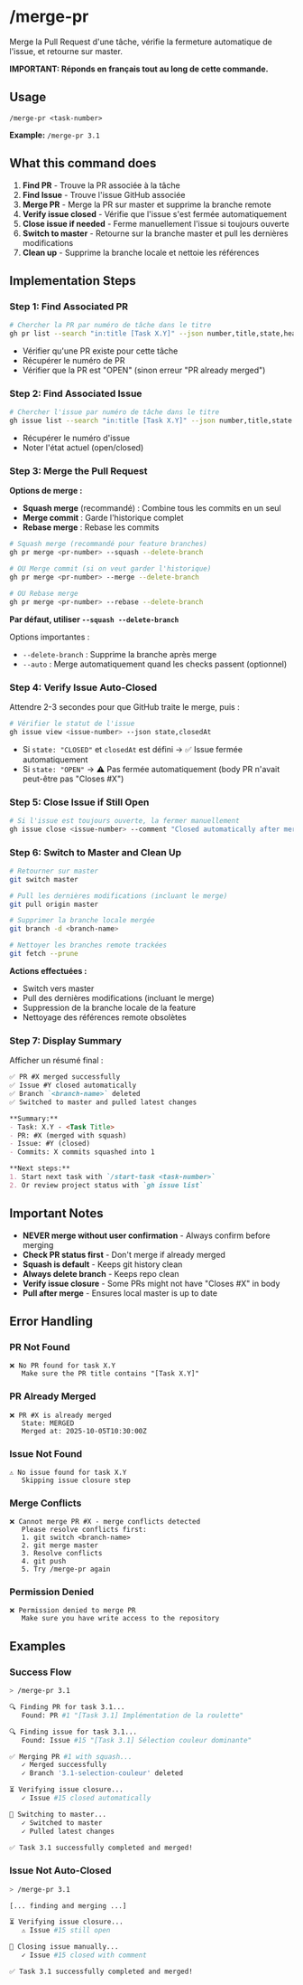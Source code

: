 # /merge-pr

Merge la Pull Request d'une tâche, vérifie la fermeture automatique de l'issue, et retourne sur master.

**IMPORTANT: Réponds en français tout au long de cette commande.**

## Usage

```
/merge-pr <task-number>
```

**Example:** `/merge-pr 3.1`

## What this command does

1. **Find PR** - Trouve la PR associée à la tâche
2. **Find Issue** - Trouve l'issue GitHub associée
3. **Merge PR** - Merge la PR sur master et supprime la branche remote
4. **Verify issue closed** - Vérifie que l'issue s'est fermée automatiquement
5. **Close issue if needed** - Ferme manuellement l'issue si toujours ouverte
6. **Switch to master** - Retourne sur la branche master et pull les dernières modifications
7. **Clean up** - Supprime la branche locale et nettoie les références

## Implementation Steps

### Step 1: Find Associated PR

```bash
# Chercher la PR par numéro de tâche dans le titre
gh pr list --search "in:title [Task X.Y]" --json number,title,state,headRefName --limit 1
```

- Vérifier qu'une PR existe pour cette tâche
- Récupérer le numéro de PR
- Vérifier que la PR est "OPEN" (sinon erreur "PR already merged")

### Step 2: Find Associated Issue

```bash
# Chercher l'issue par numéro de tâche dans le titre
gh issue list --search "in:title [Task X.Y]" --json number,title,state --limit 1
```

- Récupérer le numéro d'issue
- Noter l'état actuel (open/closed)

### Step 3: Merge the Pull Request

**Options de merge :**
- **Squash merge** (recommandé) : Combine tous les commits en un seul
- **Merge commit** : Garde l'historique complet
- **Rebase merge** : Rebase les commits

```bash
# Squash merge (recommandé pour feature branches)
gh pr merge <pr-number> --squash --delete-branch

# OU Merge commit (si on veut garder l'historique)
gh pr merge <pr-number> --merge --delete-branch

# OU Rebase merge
gh pr merge <pr-number> --rebase --delete-branch
```

**Par défaut, utiliser `--squash --delete-branch`**

Options importantes :
- `--delete-branch` : Supprime la branche après merge
- `--auto` : Merge automatiquement quand les checks passent (optionnel)

### Step 4: Verify Issue Auto-Closed

Attendre 2-3 secondes pour que GitHub traite le merge, puis :

```bash
# Vérifier le statut de l'issue
gh issue view <issue-number> --json state,closedAt
```

- Si `state: "CLOSED"` et `closedAt` est défini → ✅ Issue fermée automatiquement
- Si `state: "OPEN"` → ⚠️ Pas fermée automatiquement (body PR n'avait peut-être pas "Closes #X")

### Step 5: Close Issue if Still Open

```bash
# Si l'issue est toujours ouverte, la fermer manuellement
gh issue close <issue-number> --comment "Closed automatically after merging PR #<pr-number>"
```

### Step 6: Switch to Master and Clean Up

```bash
# Retourner sur master
git switch master

# Pull les dernières modifications (incluant le merge)
git pull origin master

# Supprimer la branche locale mergée
git branch -d <branch-name>

# Nettoyer les branches remote trackées
git fetch --prune
```

**Actions effectuées :**
- Switch vers master
- Pull des dernières modifications (incluant le merge)
- Suppression de la branche locale de la feature
- Nettoyage des références remote obsolètes

### Step 7: Display Summary

Afficher un résumé final :

```markdown
✅ PR #X merged successfully
✅ Issue #Y closed automatically
✅ Branch `<branch-name>` deleted
✅ Switched to master and pulled latest changes

**Summary:**
- Task: X.Y - <Task Title>
- PR: #X (merged with squash)
- Issue: #Y (closed)
- Commits: X commits squashed into 1

**Next steps:**
1. Start next task with `/start-task <task-number>`
2. Or review project status with `gh issue list`
```

## Important Notes

- **NEVER merge without user confirmation** - Always confirm before merging
- **Check PR status first** - Don't merge if already merged
- **Squash is default** - Keeps git history clean
- **Always delete branch** - Keeps repo clean
- **Verify issue closure** - Some PRs might not have "Closes #X" in body
- **Pull after merge** - Ensures local master is up to date

## Error Handling

### PR Not Found
```
❌ No PR found for task X.Y
   Make sure the PR title contains "[Task X.Y]"
```

### PR Already Merged
```
❌ PR #X is already merged
   State: MERGED
   Merged at: 2025-10-05T10:30:00Z
```

### Issue Not Found
```
⚠️ No issue found for task X.Y
   Skipping issue closure step
```

### Merge Conflicts
```
❌ Cannot merge PR #X - merge conflicts detected
   Please resolve conflicts first:
   1. git switch <branch-name>
   2. git merge master
   3. Resolve conflicts
   4. git push
   5. Try /merge-pr again
```

### Permission Denied
```
❌ Permission denied to merge PR
   Make sure you have write access to the repository
```

## Examples

### Success Flow
```bash
> /merge-pr 3.1

🔍 Finding PR for task 3.1...
   Found: PR #1 "[Task 3.1] Implémentation de la roulette"

🔍 Finding issue for task 3.1...
   Found: Issue #15 "[Task 3.1] Sélection couleur dominante"

✅ Merging PR #1 with squash...
   ✓ Merged successfully
   ✓ Branch '3.1-selection-couleur' deleted

⏳ Verifying issue closure...
   ✓ Issue #15 closed automatically

🔄 Switching to master...
   ✓ Switched to master
   ✓ Pulled latest changes

✅ Task 3.1 successfully completed and merged!
```

### Issue Not Auto-Closed
```bash
> /merge-pr 3.1

[... finding and merging ...]

⏳ Verifying issue closure...
   ⚠️ Issue #15 still open

📝 Closing issue manually...
   ✓ Issue #15 closed with comment

✅ Task 3.1 successfully completed and merged!
```
